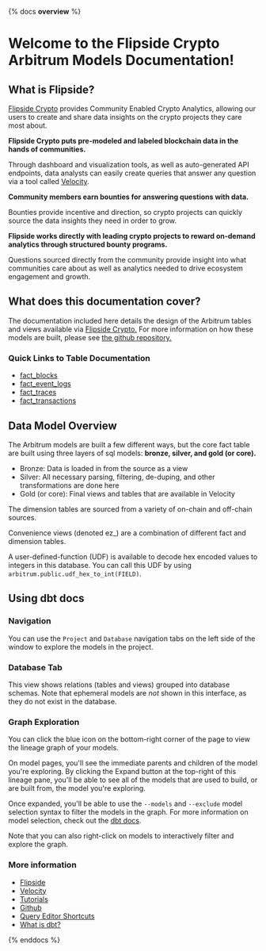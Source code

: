{% docs __overview__ %}

# Welcome to the Flipside Crypto Arbitrum Models Documentation!

## **What is Flipside?**

[Flipside Crypto](https://flipsidecrypto.xyz/earn) provides Community Enabled Crypto Analytics, allowing our users to create and share data insights on the crypto projects they care most about.

**Flipside Crypto puts pre-modeled and labeled blockchain data in the hands of communities.**

Through dashboard and visualization tools, as well as auto-generated API endpoints, data analysts can easily create queries that answer any question via a tool called [Velocity](https://app.flipsidecrypto.com/velocity?nav=Discover).

**Community members earn bounties for answering questions with data.**

Bounties provide incentive and direction, so crypto projects can quickly source the data insights they need in order to grow.

**Flipside works directly with leading crypto projects to reward on-demand analytics through structured bounty programs.**

Questions sourced directly from the community provide insight into what communities care about as well as analytics needed to drive ecosystem engagement and growth.

## **What does this documentation cover?**
The documentation included here details the design of the Arbitrum tables and views available via [Flipside Crypto.](https://flipsidecrypto.xyz/earn) For more information on how these models are built, please see [the github repository.](https://github.com/FlipsideCrypto/arbitrum-models)

### **Quick Links to Table Documentation**

- [fact_blocks]()
- [fact_event_logs]()
- [fact_traces]()
- [fact_transactions]()

## **Data Model Overview**

The Arbitrum models are built a few different ways, but the core fact table are built using three layers of sql models: **bronze, silver, and gold (or core).**

- Bronze: Data is loaded in from the source as a view
- Silver: All necessary parsing, filtering, de-duping, and other transformations are done here
- Gold (or core): Final views and tables that are available in Velocity

The dimension tables are sourced from a variety of on-chain and off-chain sources.

Convenience views (denoted ez_) are a combination of different fact and dimension tables. 

A user-defined-function (UDF) is available to decode hex encoded values to integers in this database. You can call this UDF by using `arbitrum.public.udf_hex_to_int(FIELD)`.


## **Using dbt docs**
### Navigation

You can use the ```Project``` and ```Database``` navigation tabs on the left side of the window to explore the models in the project.

### Database Tab

This view shows relations (tables and views) grouped into database schemas. Note that ephemeral models are *not* shown in this interface, as they do not exist in the database.

### Graph Exploration

You can click the blue icon on the bottom-right corner of the page to view the lineage graph of your models.

On model pages, you'll see the immediate parents and children of the model you're exploring. By clicking the Expand button at the top-right of this lineage pane, you'll be able to see all of the models that are used to build, or are built from, the model you're exploring.

Once expanded, you'll be able to use the ```--models``` and ```--exclude``` model selection syntax to filter the models in the graph. For more information on model selection, check out the [dbt docs](https://docs.getdbt.com/docs/model-selection-syntax).

Note that you can also right-click on models to interactively filter and explore the graph.


### **More information**
- [Flipside](https://flipsidecrypto.xyz/earn)
- [Velocity](https://app.flipsidecrypto.com/velocity?nav=Discover)
- [Tutorials](https://docs.flipsidecrypto.com/our-data/tutorials)
- [Github](https://github.com/FlipsideCrypto/arbitrum-models)
- [Query Editor Shortcuts](https://docs.flipsidecrypto.com/velocity/query-editor-shortcuts)
- [What is dbt?](https://docs.getdbt.com/docs/introduction)



{% enddocs %}
